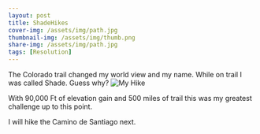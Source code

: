 ```yaml
---
layout: post
title: ShadeHikes
cover-img: /assets/img/path.jpg
thumbnail-img: /assets/img/thumb.png
share-img: /assets/img/path.jpg
tags: [Resolution]
---
```


The Colorado trail changed my world view and my name. While on trail I was called Shade. Guess why?
![My Hike](assets/img/thumb.png "Image")

With 90,000 Ft of elevation gain and 500 miles of trail this was my greatest challenge up to this point.

I will hike the Camino de Santiago next.
